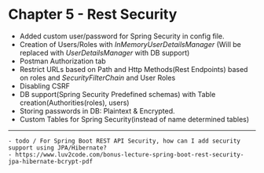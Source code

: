 # Chapter 5 - Rest Security

- Added custom user/password for Spring Security in config file.
- Creation of Users/Roles with _InMemoryUserDetailsManager_ (Will be replaced with _UserDetailsManager_ with DB support)
- Postman Authorization tab
- Restrict URLs based on Path and Http Methods(Rest Endpoints) based on roles and _SecurityFilterChain_ and User Roles
- Disabling CSRF
- DB support(Spring Security Predefined schemas) with Table creation(Authorities(roles), users)
- Storing passwords in DB: Plaintext & Encrypted.
- Custom Tables for Spring Security(instead of name determined tables)
- -------------


    - todo / For Spring Boot REST API Security, how can I add security support using JPA/Hibernate?
    - https://www.luv2code.com/bonus-lecture-spring-boot-rest-security-jpa-hibernate-bcrypt-pdf

